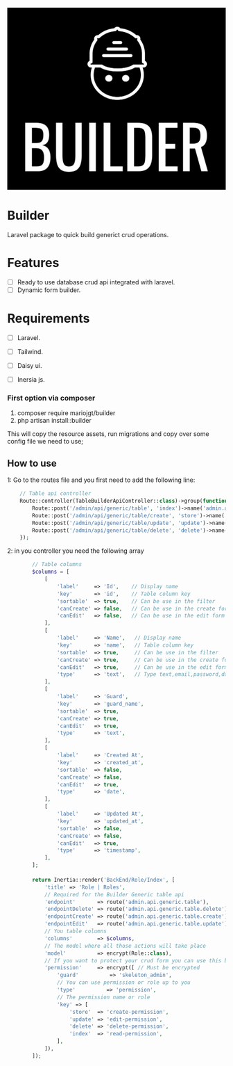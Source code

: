 ![image info](https://raw.githubusercontent.com/mariojgt/builder/main/Publish/Art/logo.png)


# Builder

Laravel package to quick build generict crud operations.

# Features

- [ ] Ready to use database crud api integrated with laravel.
- [ ] Dynamic form builder.

# Requirements
- [ ] Laravel.
- [ ] Tailwind.
- [ ] Daisy ui.
- [ ] Inersia js.


### First option via composer

1. composer require mariojgt/builder
2. php artisan install::builder

This will copy the resource assets, run migrations and copy over some config file we need to use;

## How to use

1: Go to the routes file and you first need to add the following line:
```php
    // Table api controller
    Route::controller(TableBuilderApiController::class)->group(function () {
        Route::post('/admin/api/generic/table', 'index')->name('admin.api.generic.table');
        Route::post('/admin/api/generic/table/create', 'store')->name('admin.api.generic.table.create');
        Route::post('/admin/api/generic/table/update', 'update')->name('admin.api.generic.table.update');
        Route::post('/admin/api/generic/table/delete', 'delete')->name('admin.api.generic.table.delete');
    });
```
2: in you controller you need the following array
```php
        // Table columns
        $columns = [
            [
                'label'     => 'Id',    // Display name
                'key'       => 'id',    // Table column key
                'sortable'  => true,    // Can be use in the filter
                'canCreate' => false,   // Can be use in the create form
                'canEdit'   => false,   // Can be use in the edit form
            ],
            [
                'label'     => 'Name',   // Display name
                'key'       => 'name',   // Table column key
                'sortable'  => true,     // Can be use in the filter
                'canCreate' => true,     // Can be use in the create form
                'canEdit'   => true,     // Can be use in the edit form
                'type'      => 'text',   // Type text,email,password,date,timestamp
            ],
            [
                'label'     => 'Guard',
                'key'       => 'guard_name',
                'sortable'  => true,
                'canCreate' => true,
                'canEdit'   => true,
                'type'      => 'text',
            ],
            [
                'label'     => 'Created At',
                'key'       => 'created_at',
                'sortable'  => false,
                'canCreate' => false,
                'canEdit'   => true,
                'type'      => 'date',
            ],
            [
                'label'     => 'Updated At',
                'key'       => 'updated_at',
                'sortable'  => false,
                'canCreate' => false,
                'canEdit'   => true,
                'type'      => 'timestamp',
            ],
        ];

        return Inertia::render('BackEnd/Role/Index', [
            'title' => 'Role | Roles',
            // Required for the Builder Generic table api
            'endpoint'       => route('admin.api.generic.table'),
            'endpointDelete' => route('admin.api.generic.table.delete'),
            'endpointCreate' => route('admin.api.generic.table.create'),
            'endpointEdit'   => route('admin.api.generic.table.update'),
            // You table columns
            'columns'        => $columns,
            // The model where all those actions will take place
            'model'          => encrypt(Role::class),
            // If you want to protect your crud form you can use this below not required
            'permission'     => encrypt([ // Must be encrypted
                'guard'          => 'skeleton_admin',
                // You can use permission or role up to you
                'type'          => 'permission',
                // The permission name or role
                'key' => [
                    'store'  => 'create-permission',
                    'update' => 'edit-permission',
                    'delete' => 'delete-permission',
                    'index'  => 'read-permission',
                ],
            ]),
        ]);
```
